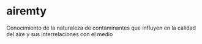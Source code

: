# airemty
Conocimiento de la naturaleza de contaminantes que influyen en la calidad del aire y sus interrelaciones con el medio
